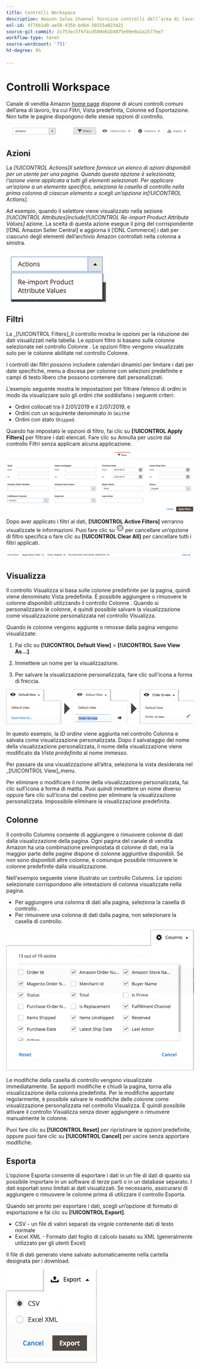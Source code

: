 ```yaml
---
title: Controlli Workspace
description: Amazon Sales Channel fornisce controlli dell’area di lavoro per individuare elenchi, visualizzare informazioni e applicare facilmente le azioni.
exl-id: 4f76b1d0-ae58-435b-bd6d-50155a023421
source-git-commit: 2c753ec5f6f4cd509e61b4875e09e9a1a2577ee7
workflow-type: tm+mt
source-wordcount: '751'
ht-degree: 0%

---
```


# Controlli Workspace

Canale di vendita Amazon [home page](./amazon-sales-channel-home.md) dispone di alcuni controlli comuni dell’area di lavoro, tra cui Filtri, Vista predefinita, Colonne ed Esportazione. Non tutte le pagine dispongono delle stesse opzioni di controllo.

![Esempi di controllo dell’area di lavoro di Amazon Sales Channel](assets/amazon-workspace-controls.png)

## Azioni

La _[!UICONTROL Actions]_Il selettore fornisce un elenco di azioni disponibili per un utente per una pagina. Quando questa opzione è selezionata, l’azione viene applicata a tutti gli elementi selezionati. Per applicare un’azione a un elemento specifico, seleziona la casella di controllo nella prima colonna di ciascun elemento e scegli un’opzione in_[!UICONTROL Actions]_.

Ad esempio, quando il selettore viene visualizzato nella sezione _[!UICONTROL Attributes]_include_[!UICONTROL Re-import Product Attribute Values]_ azione. La scelta di questa azione esegue il ping del corrispondente [!DNL Amazon Seller Central] e aggiorna il [!DNL Commerce] i dati per ciascuno degli elementi dell’archivio Amazon controllati nella colonna a sinistra.

![Esempio di menu Azioni](assets/amazon-sales-channel-home-actions-option.png)

## Filtri

La _[!UICONTROL Filters]_Il controllo mostra le opzioni per la riduzione dei dati visualizzati nella tabella. Le opzioni filtro si basano sulle colonne selezionate nel controllo Colonne . Le opzioni filtro vengono visualizzate solo per le colonne abilitate nel controllo Colonne.

I controlli dei filtri possono includere calendari dinamici per limitare i dati per date specifiche, menu a discesa per colonne con selezioni predefinite e campi di testo libero che possono contenere dati personalizzati.

L’esempio seguente mostra le impostazioni per filtrare l’elenco di ordini in modo da visualizzare solo gli ordini che soddisfano i seguenti criteri:

- Ordini collocati tra il 2/01/2019 e il 2/07/2019, e
- Ordini con un acquirente denominato in `Smith`e
- Ordini con stato `Shipped`.

Quando hai impostato le opzioni di filtro, fai clic su **[!UICONTROL Apply Filters]** per filtrare i dati elencati. Fare clic su Annulla per uscire dal controllo Filtri senza applicare alcuna applicazione.

![Esempio di controllo dei filtri](assets/workspace-controls-filters.png)

Dopo aver applicato i filtri ai dati, **[!UICONTROL Active Filters]** verranno visualizzate le informazioni. Puoi fare clic su ![Icona Cancella filtri](assets/x-icon-clear-filters.png) per cancellare un’opzione di filtro specifica o fare clic su **[!UICONTROL Clear All]** per cancellare tutti i filtri applicati.

![Esempio di filtri attivi](assets/applied-filters-line.png)

## Visualizza

Il controllo Visualizza si basa sulle colonne predefinite per la pagina, quindi viene denominato Vista predefinita. È possibile aggiungere o rimuovere le colonne disponibili utilizzando il controllo Colonne . Quando si personalizzano le colonne, è quindi possibile salvare la visualizzazione come visualizzazione personalizzata nel controllo Visualizza.

Quando le colonne vengono aggiunte o rimosse dalla pagina vengono visualizzate:

1. Fai clic su **[!UICONTROL Default View]** > **[!UICONTROL Save View As...]**.

1. Immettere un nome per la visualizzazione.

1. Per salvare la visualizzazione personalizzata, fare clic sull&#39;icona a forma di freccia.

![Visualizza esempio di controllo](assets/workspace-controls-view.png)

In questo esempio, la _ID ordine_ viene aggiunta nel controllo Colonna e salvata come visualizzazione personalizzata. Dopo il salvataggio del nome della visualizzazione personalizzata, il nome della visualizzazione viene modificato da _Vista predefinita_ al nome immesso.

Per passare da una visualizzazione all’altra, seleziona la vista desiderata nel _[!UICONTROL View]_menu.

Per eliminare o modificare il nome della visualizzazione personalizzata, fai clic sull’icona a forma di matita. Puoi quindi immettere un nome diverso oppure fare clic sull’icona del cestino per eliminare la visualizzazione personalizzata. Impossibile eliminare la visualizzazione predefinita.

## Colonne

Il controllo Columns consente di aggiungere o rimuovere colonne di dati dalla visualizzazione della pagina. Ogni pagina del canale di vendita Amazon ha una combinazione preimpostata di colonne di dati, ma la maggior parte delle pagine dispone di colonne aggiuntive disponibili. Se non sono disponibili altre colonne, è comunque possibile rimuovere le colonne predefinite dalla visualizzazione.

Nell&#39;esempio seguente viene illustrato un controllo Columns. Le opzioni selezionate corrispondono alle intestazioni di colonna visualizzate nella pagina.

- Per aggiungere una colonna di dati alla pagina, seleziona la casella di controllo .
- Per rimuovere una colonna di dati dalla pagina, non selezionare la casella di controllo.

![Esempio di controllo delle colonne](assets/workspace-controls-columns.png)

Le modifiche della casella di controllo vengono visualizzate immediatamente. Se apporti modifiche e chiudi la pagina, torna alla visualizzazione della colonna predefinita. Per le modifiche apportate regolarmente, è possibile salvare le modifiche delle colonne come visualizzazione personalizzata nel controllo Visualizza. È quindi possibile attivare il controllo Visualizza senza dover aggiungere o rimuovere manualmente le colonne.

Puoi fare clic su **[!UICONTROL Reset]** per ripristinare le opzioni predefinite, oppure puoi fare clic su **[!UICONTROL Cancel]** per uscire senza apportare modifiche.

## Esporta

L’opzione Esporta consente di esportare i dati in un file di dati di quanto sia possibile importare in un software di terze parti o in un database separato. I dati esportati sono limitati ai dati visualizzati. Se necessario, assicurarsi di aggiungere o rimuovere le colonne prima di utilizzare il controllo Esporta.

Quando sei pronto per esportare i dati, scegli un’opzione di formato di esportazione e fai clic su **[!UICONTROL Export]**.

- CSV - un file di valori separati da virgole contenente dati di testo normale
- Excel XML - Formato dati foglio di calcolo basato su XML (generalmente utilizzato per gli utenti Excel)

Il file di dati generato viene salvato automaticamente nella cartella designata per i download.

![Controllo delle esportazioni](assets/workspace-controls-export.png)
